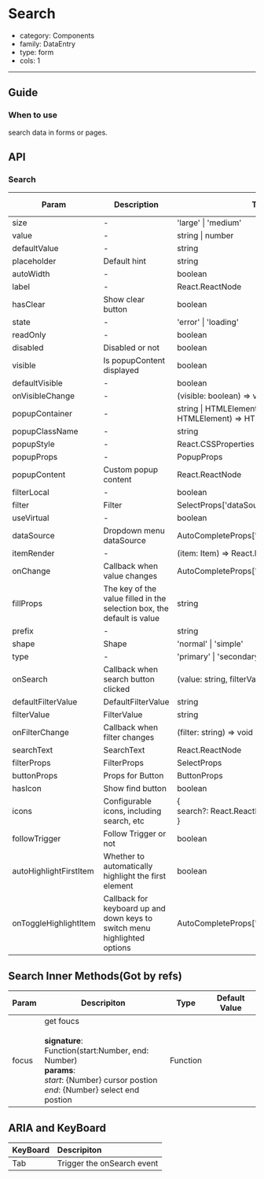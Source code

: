 # Search

-   category: Components
-   family: DataEntry
-   type: form
-   cols: 1

---

## Guide

### When to use

search data in forms or pages.

## API

### Search

| Param                  | Description                                                               | Type                                                            | Default Value | Required |
| ---------------------- | ------------------------------------------------------------------------- | --------------------------------------------------------------- | ------------- | -------- |
| size                   | -                                                                         | 'large' \| 'medium'                                             | 'medium'      |          |
| value                  | -                                                                         | string \| number                                                | -             |          |
| defaultValue           | -                                                                         | string                                                          | -             |          |
| placeholder            | Default hint                                                              | string                                                          | -             |          |
| autoWidth              | -                                                                         | boolean                                                         | -             |          |
| label                  | -                                                                         | React.ReactNode                                                 | -             |          |
| hasClear               | Show clear button                                                         | boolean                                                         | -             |          |
| state                  | -                                                                         | 'error' \| 'loading'                                            | -             |          |
| readOnly               | -                                                                         | boolean                                                         | -             |          |
| disabled               | Disabled or not                                                           | boolean                                                         | -             |          |
| visible                | Is popupContent displayed                                                 | boolean                                                         | -             |          |
| defaultVisible         | -                                                                         | boolean                                                         | -             |          |
| onVisibleChange        | -                                                                         | (visible: boolean) => void                                      | -             |          |
| popupContainer         | -                                                                         | string \| HTMLElement \| ((target: HTMLElement) => HTMLElement) | -             |          |
| popupClassName         | -                                                                         | string                                                          | -             |          |
| popupStyle             | -                                                                         | React.CSSProperties                                             | -             |          |
| popupProps             | -                                                                         | PopupProps                                                      | -             |          |
| popupContent           | Custom popup content                                                      | React.ReactNode                                                 | -             |          |
| filterLocal            | -                                                                         | boolean                                                         | -             |          |
| filter                 | Filter                                                                    | SelectProps['dataSource']                                       | -             |          |
| useVirtual             | -                                                                         | boolean                                                         | -             |          |
| dataSource             | Dropdown menu dataSource                                                  | AutoCompleteProps['dataSource']                                 | -             |          |
| itemRender             | -                                                                         | (item: Item) => React.ReactNode                                 | -             |          |
| onChange               | Callback when value changes                                               | AutoCompleteProps['onChange']                                   | -             |          |
| fillProps              | The key of the value filled in the selection box, the default is value    | string                                                          | -             |          |
| prefix                 | -                                                                         | string                                                          | -             |          |
| shape                  | Shape                                                                     | 'normal' \| 'simple'                                            | 'normal'      |          |
| type                   | -                                                                         | 'primary' \| 'secondary' \| 'normal' \| 'dark'                  | 'normal'      |          |
| onSearch               | Callback when search button clicked                                       | (value: string, filterValue?: string) => void                   | -             |          |
| defaultFilterValue     | DefaultFilterValue                                                        | string                                                          | -             |          |
| filterValue            | FilterValue                                                               | string                                                          | -             |          |
| onFilterChange         | Callback when filter changes                                              | (filter: string) => void                                        | -             |          |
| searchText             | SearchText                                                                | React.ReactNode                                                 | -             |          |
| filterProps            | FilterProps                                                               | SelectProps                                                     | -             |          |
| buttonProps            | Props for Button                                                          | ButtonProps                                                     | -             |          |
| hasIcon                | Show find button                                                          | boolean                                                         | -             |          |
| icons                  | Configurable icons, including search, etc                                 | {<br/> search?: React.ReactNode;<br/> }                         | -             |          |
| followTrigger          | Follow Trigger or not                                                     | boolean                                                         | -             |          |
| autoHighlightFirstItem | Whether to automatically highlight the first element                      | boolean                                                         | -             |          |
| onToggleHighlightItem  | Callback for keyboard up and down keys to switch menu highlighted options | AutoCompleteProps['onToggleHighlightItem']                      | -             |          |

## Search Inner Methods(Got by refs)

| Param | Descripiton                                                                                                                                                      | Type     | Default Value |
| ----- | ---------------------------------------------------------------------------------------------------------------------------------------------------------------- | -------- | ------------- |
| focus | get foucs<br><br>**signature**:<br> Function(start:Number, end: Number)<br>**params**:<br>_start_: {Number} cursor postion<br>_end_: {Number} select end postion | Function |               |

## ARIA and KeyBoard

| KeyBoard | Descripiton                |
| :------- | :------------------------- |
| Tab      | Trigger the onSearch event |
